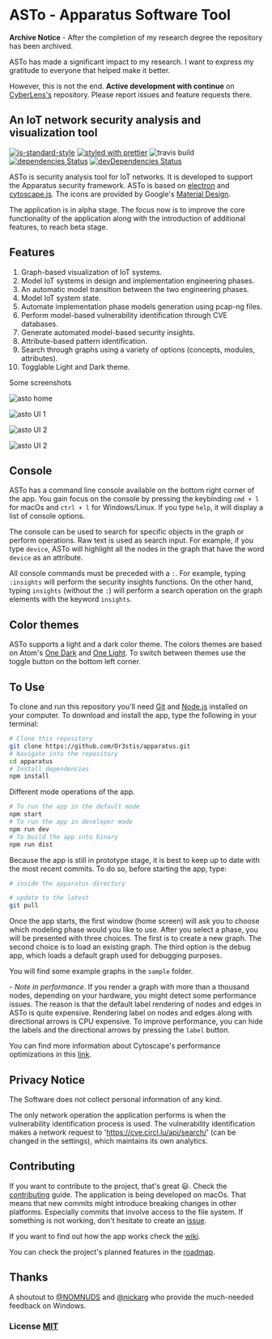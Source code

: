 # ASTo - Apparatus Software Tool

**Archive Notice** - After the completion of my research degree the repository has been archived.

ASTo has made a significant impact to my research. I want to express my gratitude to everyone that helped make it better.

However, this is not the end. **Active development with continue** on [CyberLens's](https://github.com/CyberLens/Disc0very.git) repository. Please report issues and feature requests there.

## An IoT network security analysis and visualization tool

[![js-standard-style](https://img.shields.io/badge/code%20style-standard-brightgreen.svg)](http://standardjs.com/)
[![styled with prettier](https://img.shields.io/badge/styled_with-prettier-ff69b4.svg)](https://github.com/prettier/prettier)
![travis build](https://travis-ci.org/Or3stis/apparatus.svg?branch=master)
[![dependencies Status](https://david-dm.org/or3stis/apparatus.svg)](https://david-dm.org/or3stis/apparatus)
[![devDependencies Status](https://david-dm.org/or3stis/apparatus/dev-status.svg)](https://david-dm.org/or3stis/apparatus?type=dev)

ASTo is security analysis tool for IoT networks. It is developed to support the Apparatus security framework. ASTo is based on
[electron](http://electron.atom.io/) and
[cytoscape.js](http://js.cytoscape.org/). The icons are provided by Google's [Material Design](https://material.io/icons/).

The application is in alpha stage. The focus now is to improve the core functionality of the application along with the introduction of additional features, to reach beta stage.

## Features

1. Graph-based visualization of IoT systems.
1. Model IoT systems in design and implementation engineering phases.
1. An automatic model transition between the two engineering phases.
1. Model IoT system state.
1. Automate implementation phase models generation using pcap-ng files.
1. Perform model-based vulnerability identification through CVE databases.
1. Generate automated model-based security insights.
1. Attribute-based pattern identification.
1. Search through graphs using a variety of options (concepts, modules, attributes).
1. Togglable Light and Dark theme.

Some screenshots

![asto home](https://raw.githubusercontent.com/Or3stis/apparatus/master/assets/screenShot1.png)

![asto UI 1](https://raw.githubusercontent.com/Or3stis/apparatus/master/assets/screenShot2.png)

![asto UI 2](https://raw.githubusercontent.com/Or3stis/apparatus/master/assets/screenShot3.png)

![asto UI 2](https://raw.githubusercontent.com/Or3stis/apparatus/master/assets/screenShot4.png)

## Console

ASTo has a command line console available on the bottom right corner of the app. You gain focus on the console by pressing the keybinding `cmd + l` for macOs and `ctrl + l` for Windows/Linux. If you type `help`, it will display a list of console options.

The console can be used to search for specific objects in the graph or perform operations. Raw text is used as search input. For example, if you type `device`, ASTo will highlight all the nodes in the graph that have the word `device` as an attribute.

All console commands must be preceded with a `:`. For example, typing `:insights` will perform the security insights functions. On the other hand, typing `insights` (without the `:`) will perform a search operation on the graph elements with the keyword `insights`.

## Color themes

ASTo supports a light and a dark color theme. The colors themes are based on Atom's [One Dark](https://github.com/atom/one-dark-syntax) and [One Light](https://github.com/atom/one-light-syntax). To switch between themes use the toggle button on the bottom left corner.

## To Use

To clone and run this repository you'll need [Git](https://git-scm.com) and [Node.js](https://nodejs.org/en/download/) installed on your computer. To download and install the app, type the following in your terminal:

```bash
# Clone this repository
git clone https://github.com/Or3stis/apparatus.git
# Navigate into the repository
cd apparatus
# Install dependencies
npm install
```

Different mode operations of the app.

```bash
# To run the app in the default mode
npm start
# To run the app in developer mode
npm run dev
# To build the app into binary
npm run dist
```

Because the app is still in prototype stage, it is best to keep up to date with the most recent commits. To do so, before starting the app, type:

```bash
# inside the apparatus directory

# update to the latest
git pull
```

Once the app starts, the first window (home screen) will ask you to choose which modeling phase would you like to use. After you select a phase, you will be presented with three choices. The first is to create a new graph. The second choice is to load an existing graph. The third option is the debug app, which loads a default graph used for debugging purposes.

You will find some example graphs in the `sample` folder.

\- _Note in performance_. If you render a graph with more than a thousand nodes, depending on your hardware, you might detect some performance issues. The reason is that the default label rendering of nodes and edges in ASTo is quite expensive. Rendering label on nodes and edges along with directional arrows is CPU expensive. To improve performance, you can hide the labels and the directional arrows by pressing the `label` button.

You can find more information about Cytoscape's performance optimizations in this [link](http://js.cytoscape.org/#performance).

## Privacy Notice

The Software does not collect personal information of any kind.

The only network operation the application performs is when the vulnerability identification process is used. The vulnerability identification makes a network request to 'https://cve.circl.lu/api/search/' (can be changed in the settings), which maintains its own analytics.

## Contributing

If you want to contribute to the project,  that's great 😃. Check the [contributing](https://github.com/Or3stis/apparatus/blob/master/CONTRIBUTING.md) guide. The application is being developed on macOs. That means that new commits might introduce breaking changes in other platforms. Especially commits that involve access to the file system. If something is not working, don't hesitate to create an [issue](https://github.com/Or3stis/apparatus/issues).

If you want to find out how the app works check the [wiki](https://or3stis.github.io/apparatus/wiki).

You can check the project's planned features in the [roadmap](https://or3stis.github.io/apparatus/roadmap).

## Thanks

A shoutout to [@NOMNUDS](https://github.com/NOMNUDS) and [@nickarg](https://github.com/nickarg) who provide the much-needed feedback on Windows.

### License [MIT](LICENSE.md)
